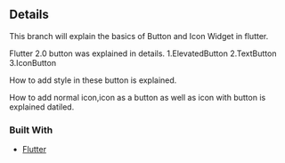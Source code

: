 <!-- ABOUT THE PROJECT -->
## Details
This branch will explain the basics of Button and Icon Widget in flutter.

Flutter 2.0 button was explained in details.
1.ElevatedButton
2.TextButton
3.IconButton

How to add style in these button is explained.

How to add normal icon,icon as a button as well as icon with button is explained datiled.

### Built With
* [Flutter](https://flutter.dev/docs)
